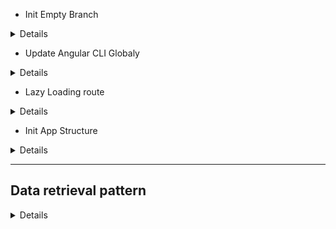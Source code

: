 - Init Empty Branch

<details>

```js
git switch --orphan test3
git commit --allow-empty -m "Initial"
git push -u origin test3
New-Item .gitignore
New-Item README.md
mkdir test3
cd test3
ng new RxJs --directory ./

```

</details>

- Update Angular CLI Globaly

<details>

```js
npm uninstall -g angular-cli
npm cache clean or npm cache verify // (if npm > 5) ~clean -f
npm install -g @angular/cli@latest
```

</details>

- Lazy Loading route

<details>

```js
ng generate module login --route login --module app.module
// OR THE SAME
ng g m login --routing
// res → login/login-routing.module.ts & login/login.module.ts
ng g c login
// res → login/login.component/html/scss/spec.ts/ts

```

</details>

- Init App Structure

<details>

```js
ng g c views/home/welcome --flat --skip-tests --inline-style --dry-run
ng g s views/product-categories/product-category --skip-tests --dry-run
ng g i views/product-categories/product-category --dry-run
g g c views/products/product-list --flat --skip-tests
ng g i views/products/product --dry-run
ng g s views/products/product --skip-tests --dry-run
ng g m views/products/product --flat --dry-run
ng g c views/products/product-list-alt/product-detail --flat --skip-tests --inline-style --dry-run
ng g c views/products/product-list-alt/product-list-alt --flat --skip-tests --inline-style --dry-run
ng g c views/products/product-list-alt/product-shell --flat --skip-tests --inline-style --dry-run
ng g s suppliers/supplier --skip-tests --dry-run

npm i angular-in-memory-web-api

ng g c views/error-page/page-not-found --flat --skip-tests --inline-style --inline-template --dry-run

npm i bootstrap
```

![Alt text](test3/src/readmeAssets/init-rxjs-app.png)

</details>

---

## Data retrieval pattern

<details>

- procedural

<details>
// interface

![Alt text](test3/src/readmeAssets/interface.png)

// service

![Alt text](test3/src/readmeAssets/service-get.png)

// error handle

![Alt text](test3/src/readmeAssets/err-handle.png)

// get data

![Alt text](test3/src/readmeAssets/get-data.png)

// display data

![Alt text](test3/src/readmeAssets/display-data.png)

</details>

- common pattern with an async pipe ("product$ | async")

<details>
// init stream$

![Alt text](test3/src/readmeAssets/async-1.png)

// template with async pipe

![Alt text](test3/src/readmeAssets/async-2.png)

</details>

- handling observable error

<details>
  - catch
  - optionally rethrow the error
  - replace the errored observable w a new observable

- RxJs Error Handling Features
  - catchError
    ![Alt text](test3/src/readmeAssets/catchError.png)
    ![Alt text](test3/src/readmeAssets/catchError-2.png)
  - throwError
    ![Alt text](test3/src/readmeAssets/throwError.png)
  - EMPTY
    ![Alt text](test3/src/readmeAssets/emptyError.png)

---

- catch and replace

![Alt text](test3/src/readmeAssets/catch-replace.png)

- catch and rethrow

![Alt text](test3/src/readmeAssets/catch-rethrow.png)

// or

![Alt text](test3/src/readmeAssets/catch-rethrow2.png)

// regular

![Alt text](test3/src/readmeAssets/handleError.png)

// reactive

![Alt text](test3/src/readmeAssets/handleError-reactive.png)

// code

![Alt text](test3/src/readmeAssets/handleError-reactive2.png)

</details>

- async pipe benefits

<details>
  - no need to subscribe
  - no need to unsubscribe
  - improve change detection

![Alt text](test3/src/readmeAssets/change-detection.png)

- implement change detection

![Alt text](test3/src/readmeAssets/change-detection-code.png)

// with change detection

![Alt text](test3/src/readmeAssets/change-detection-w.png)

// without change detection

![Alt text](test3/src/readmeAssets/change-detection-w-o.png)

</details>

- procedural vs declarative

<details>
// procedural

![Alt text](test3/src/readmeAssets/procedural.png)

// declarative

![Alt text](test3/src/readmeAssets/declarative.png)

</details>

- parameters handling

<details>

![Alt text](test3/src/readmeAssets/handling-parameters.png)

</details>

- mapping an HTTP Response

<details>

![Alt text](test3/src/readmeAssets/mapping-response.png)

![Alt text](test3/src/readmeAssets/mapping-http-response.png)

- mapping array elements

![Alt text](test3/src/readmeAssets/syntax-error.png)

// resolve syntax error (handle possibly undefined)

![Alt text](test3/src/readmeAssets/syntax-error-resolve.png)

// another fup

![Alt text](test3/src/readmeAssets/syntax-error-resolve2.png)

// transforming array elements

![Alt text](test3/src/readmeAssets/transforming-array.png)

// transforming data array!?

![Alt text](test3/src/readmeAssets/transforming-data-http.png)

// transforming tada res

![Alt text](test3/src/readmeAssets/transforming-data-http-res.png)

</details>

---

- types of combination operators/functions

<details>

// combine to a single Observable results (merge,concat)

![Alt text](test3/src/readmeAssets/merge-concat.png)

// flatten high-order Observables

![Alt text](test3/src/readmeAssets/mergeAll.png)

// emit a combined value (combineLatest, forkJoin withLatestFrom)

![Alt text](test3/src/readmeAssets/emit-combine.png)

// combineLatest

![Alt text](test3/src/readmeAssets/combine-latest.png)

// forkJoin (last not latest)

![Alt text](test3/src/readmeAssets/forkJoin.png)

// withLatestFom

![Alt text](test3/src/readmeAssets/withLatestFrom.png)

</details>

- mapping an Id to a string

<details>
// add string category

![Alt text](test3/src/readmeAssets/mapping-id-to-string.png)

// ad second stream

![Alt text](test3/src/readmeAssets/mapping-double-stream.png)

// combining the streams

![Alt text](test3/src/readmeAssets/combining-stream.png)

// combining the streams code

![Alt text](test3/src/readmeAssets/combining-stream-code.png)

// res

![Alt text](test3/src/readmeAssets/mappingResDoubleStream.png)

</details>

</details>
